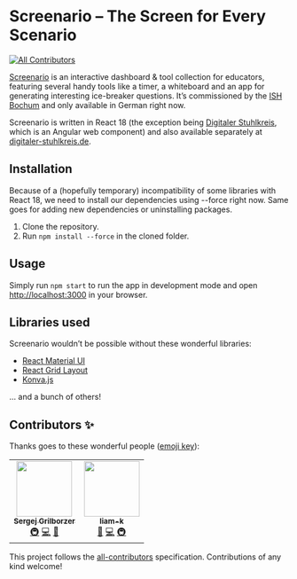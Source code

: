 # Screenario – The Screen for Every Scenario

<!-- ALL-CONTRIBUTORS-BADGE:START - Do not remove or modify this section -->

[![All Contributors](https://img.shields.io/badge/all_contributors-2-orange.svg?style=flat-square)](#contributors-)

<!-- ALL-CONTRIBUTORS-BADGE:END -->

[Screenario](https://screenar.io) is an interactive dashboard & tool collection for educators, featuring several handy tools like a timer, a whiteboard and an app for generating interesting ice-breaker questions. It’s commissioned by the [ISH Bochum](https://ish-bochum.de/) and only available in German right now.

Screenario is written in React 18 (the exception being [Digitaler Stuhlkreis](https://github.com/s-gbz/screenario/tree/main/src/components/DigitalerStuhlkreisWrapper), which is an Angular web component) and also available separately at [digitaler-stuhlkreis.de](https://digitaler-stuhlkreis.de).

## Installation

Because of a (hopefully temporary) incompatibility of some libraries with React 18, we need to install our dependencies using --force right now. Same goes for adding new dependencies or uninstalling packages.

1. Clone the repository.
2. Run `npm install --force` in the cloned folder.

## Usage

Simply run `npm start` to run the app in development mode and open [http://localhost:3000](http://localhost:3000) in your browser.

<!-- ### `npm test`

TBD

Launches the test runner in the interactive watch mode.\ -->

## Libraries used

Screenario wouldn’t be possible without these wonderful libraries:

- [React Material UI](https://github.com/mui/material-ui)
- [React Grid Layout](https://github.com/react-grid-layout/react-grid-layout)
- [Konva.js](https://github.com/konvajs/konva)

... and a bunch of others!

## Contributors ✨

Thanks goes to these wonderful people ([emoji key](https://allcontributors.org/docs/en/emoji-key)):

<!-- ALL-CONTRIBUTORS-LIST:START - Do not remove or modify this section -->
<!-- prettier-ignore-start -->
<!-- markdownlint-disable -->
<table>
  <tr>
    <td align="center"><a href="https://sergej.grilborzer.de/"><img src="https://avatars.githubusercontent.com/u/23424538?v=4?s=100" width="100px;" alt=""/><br /><sub><b>Sergej Grilborzer</b></sub></a><br /><a href="#infra-s-gbz" title="Infrastructure (Hosting, Build-Tools, etc)">🚇</a> <a href="https://github.com/s-gbz/screenario/commits?author=s-gbz" title="Code">💻</a> <a href="#design-s-gbz" title="Design">🎨</a></td>
    <td align="center"><a href="https://github.com/liam-k"><img src="https://avatars.githubusercontent.com/u/34057943?v=4?s=100" width="100px;" alt=""/><br /><sub><b>liam-k</b></sub></a><br /><a href="#design-liam-k" title="Design">🎨</a> <a href="https://github.com/s-gbz/screenario/commits?author=liam-k" title="Code">💻</a> <a href="#infra-liam-k" title="Infrastructure (Hosting, Build-Tools, etc)">🚇</a></td>
  </tr>
</table>

<!-- markdownlint-restore -->
<!-- prettier-ignore-end -->

<!-- ALL-CONTRIBUTORS-LIST:END -->

This project follows the [all-contributors](https://github.com/all-contributors/all-contributors) specification. Contributions of any kind welcome!
